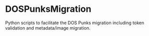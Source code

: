 # DOSPunksMigration
 Python scripts to facilitate the DOS Punks migration including token validation and metadata/image migration.
